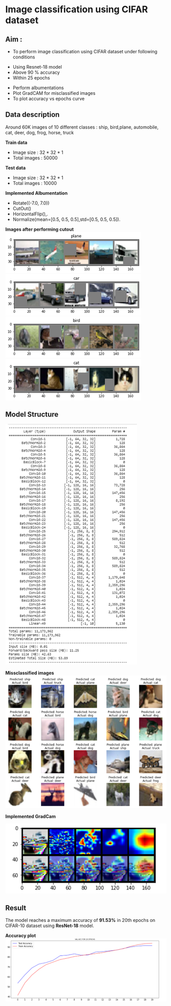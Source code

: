 # Image classification using CIFAR dataset

## Aim :
* To perform image classification using CIFAR dataset under following conditions
 - Using Resnet-18 model
 - Above 90 % accuracy
 - Within 25 epochs 
* Perform albumentations
* Plot GradCAM for misclassified images
* To plot accuracy vs epochs curve

## Data description
Around 60K images of 10 different classes : ship, bird,plane, automobile, cat, deer, dog, frog, horse, truck

**Train data**
- Image size : 32 * 32 * 1
- Total images : 50000

**Test data**
- Image size : 32 * 32 * 1
- Total images : 10000 

**Implemented Albumentation** 

- Rotate((-7.0, 7.0))
- CutOut()
- HorizontalFlip(),.
- Normalize(mean=[0.5, 0.5, 0.5],std=[0.5, 0.5, 0.5]).

**Images after performing cutout**
![](https://github.com/Noopuragr/EVA4/blob/master/S9/Cutout/cutout.png)
![](https://github.com/Noopuragr/EVA4/blob/master/S9/Cutout/cutout2.png)
![](https://github.com/Noopuragr/EVA4/blob/master/S9/Cutout/cutout3.png)
![](https://github.com/Noopuragr/EVA4/blob/master/S9/Cutout/cutout4.png)


## Model Structure

![](https://github.com/Noopuragr/EVA4/blob/master/S9/S9_model.PNG)


**Missclassified images**
![Misclassified_images](https://github.com/Noopuragr/EVA4/blob/master/S9/misclassified.PNG)

**Implemented GradCam**

![Gradcam](https://github.com/Noopuragr/EVA4/blob/master/S9/grad.PNG)

## Result
The model reaches a maximum accuracy of **91.53%** in 20th epochs on CIFAR-10 dataset using **ResNet-18** model.

**Accuracy plot**
![Accuracy plot](https://github.com/Noopuragr/EVA4/blob/master/S9/acc_plot.PNG)

